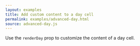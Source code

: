 ```yaml
---
layout: examples
title: Add custom content to a day cell
permalink: examples/advanced-day.html
source: advanced-day.js
---
```


Use the `renderDay` prop to customize the content of a day cell.